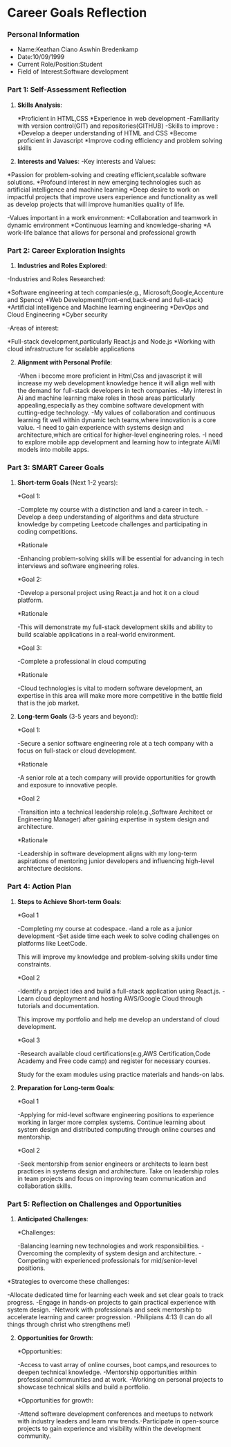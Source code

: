 
# Career Goals Reflection 

### Personal Information

- Name:Keathan Ciano Aswhin Bredenkamp
- Date:10/09/1999
- Current Role/Position:Student
- Field of Interest:Software development

### Part 1: Self-Assessment Reflection

1. **Skills Analysis**:
    
    *Proficient in HTML,CSS
    *Experience in web development
    -Familiarity with version control(GIT) and repositories(GITHUB)
    -Skills to improve : 
*Develop a deeper understanding of HTML and CSS
*Become proficient in Javascript
*Improve coding efficiency and problem solving skills

2. **Interests and Values**:
-Key interests and Values:

*Passion for problem-solving and creating efficient,scalable software solutions.
*Profound interest in new emerging technologies such as artificial intelligence and machine learning
*Deep desire to work on impactful projects that improve  users experience and functionality as well as develop projects that will improve humanities quality of life.

-Values important in a work environment:
*Collaboration and teamwork in dynamic environment
*Continuous learning and knowledge-sharing
*A work-life balance that allows for personal and professional growth   

### Part 2: Career Exploration Insights

1. **Industries and Roles Explored**:

 -Industries and Roles Researched:  

*Software engineering at tech companies(e.g., Microsoft,Google,Accenture and Spenco)
*Web Development(front-end,back-end and full-stack)
*Artificial intelligence and Machine learning engineering
*DevOps and Cloud Engineering
*Cyber security

-Areas of  interest:

*Full-stack development,particularly React.js and Node.js
*Working with cloud infrastructure for scalable applications

2. **Alignment with Personal Profile**:
    
    -When i become more proficient in Html,Css and javascript it will increase my web development knowledge hence it will align well with the demand for full-stack developers in tech companies.
    -My interest in Ai and machine learning make roles in those areas particularly appealing,especially as they combine software development with cutting-edge technology.
    -My values of collaboration and continuous learning fit well within dynamic tech teams,where innovation is a core value.
    -I need to gain experience with systems design and architecture,which are critical for higher-level engineering roles.
    -I need to explore mobile app development and learning how to integrate Ai/Ml models into mobile apps. 

### Part 3: SMART Career Goals

1. **Short-term Goals** (Next 1-2 years):

    *Goal 1:

    -Complete my course with a distinction and land a career in tech.
    -Develop a deep understanding of algorithms and data structure knowledge by competing Leetcode challenges and participating in coding competitions.

    *Rationale

    -Enhancing problem-solving skills will be essential for advancing in tech interviews and software engineering roles.

    *Goal 2:

    -Develop a personal project using React.ja and hot it on a cloud platform.

    *Rationale

    -This will demonstrate my full-stack development skills and ability to build scalable applications in a real-world environment.

    *Goal 3:

    -Complete a professional in cloud computing

    *Rationale

    -Cloud technologies is vital to modern software development, an expertise in this area will make more more competitive in the battle field that is the job market.

2. **Long-term Goals** (3-5 years and beyond):
    
   *Goal 1:

   -Secure a senior software engineering role at a tech company with a focus on full-stack or cloud development.

   *Rationale

   -A senior role at a tech company will provide opportunities for growth and exposure to innovative people.

   *Goal 2

   -Transition into a technical leadership role(e.g.,Software Architect or Engineering Manager) after gaining expertise in system design and architecture.

   *Rationale

   -Leadership in software development aligns with my long-term aspirations of mentoring junior developers and influencing high-level architecture decisions.

### Part 4: Action Plan

1. **Steps to Achieve Short-term Goals**:
    
    *Goal 1

   -Completing my course at codespace.
   -land a role as a junior development
   -Set aside time each week to solve coding challenges on platforms like LeetCode.

   This will improve my knowledge and problem-solving skills under time constraints.

   *Goal 2

   -Identify a project idea and build a full-stack application using React.js.
   -Learn cloud deployment and hosting AWS/Google Cloud through tutorials and documentation.

   This improve my portfolio and help me develop an understand of cloud development.

   *Goal 3

   -Research available cloud certifications(e.g,AWS Certification,Code Academy and Free code camp) and register for necessary courses.

   Study for the exam modules using practice materials and hands-on labs. 

2. **Preparation for Long-term Goals**:
    
   *Goal 1

   -Applying for mid-level software engineering positions to experience working in larger more complex systems.
   Continue learning about system design and distributed computing through online courses and mentorship.

   *Goal 2

   -Seek mentorship from senior engineers or architects to learn best practices in systems design and architecture.
   Take on leadership roles in team projects and focus on improving team communication and collaboration skills.


### Part 5: Reflection on Challenges and Opportunities

1. **Anticipated Challenges**:
    
   *Challenges:

   -Balancing learning new technologies and work responsibilities.
   -Overcoming the complexity of system design and architecture.
   -Competing with experienced professionals for mid/senior-level positions.

*Strategies to overcome these challenges:

-Allocate dedicated time for learning each week and set clear goals to track progress.
-Engage in hands-on projects to gain practical experience with system design.
-Network with professionals  and seek mentorship to accelerate learning and career progression.
-Philipians 4:13 (I can do all things through christ who strengthens me!)

2. **Opportunities for Growth**:
    
    *Opportunities:

    -Access to vast array of online courses, boot camps,and resources to deepen technical knowledge.
    -Mentorship opportunities within professional communities and at work.
    -Working on personal projects to showcase technical skills and build a portfolio.

    *Opportunities for growth:

    -Attend software development conferences and meetups to network with industry leaders and learn nrw trends.-Participate in open-source projects to gain experience and visibility within the development community.




